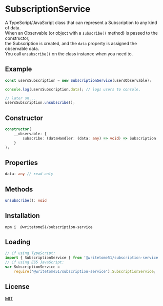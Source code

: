# SubscriptionService

A TypeScript/JavaScript class that can represent a Subscription to any kind of data.  
When an Observable (or object with a `subscribe()` method) is passed to the constructor,  
the Subscription is created, and the `data` property is assigned the observable data.  
You call `unsubscribe()` on the class instance when you need to.


## Example
```ts
const usersSubscription = new SubscriptionService(usersObservable);

console.log(usersSubscription.data); // logs users to console.

// later on...
usersSubscription.unsubscribe();
```
    

## Constructor
```ts
constructor(
    __observable: {
        subscribe: (dataHandler: (data: any) => void) => Subscription
    }
);
```

## Properties
```ts
data: any // read-only
```

## Methods

```ts
unsubscribe(): void
```


## Installation

`npm i  @writetome51/subscription-service`

## Loading
```ts
// if using TypeScript:
import { SubscriptionService } from '@writetome51/subscription-service';
// if using ES5 JavaScript:
var SubscriptionService = 
    require('@writetome51/subscription-service').SubscriptionService;
```

## License
[MIT](https://choosealicense.com/licenses/mit/)
